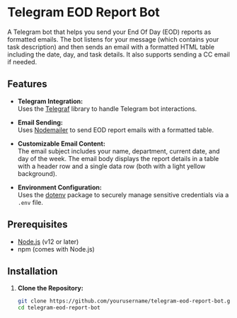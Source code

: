 # Telegram EOD Report Bot

A Telegram bot that helps you send your End Of Day (EOD) reports as formatted emails. The bot listens for your message (which contains your task description) and then sends an email with a formatted HTML table including the date, day, and task details. It also supports sending a CC email if needed.

## Features

- **Telegram Integration:**  
  Uses the [Telegraf](https://telegraf.js.org/) library to handle Telegram bot interactions.
  
- **Email Sending:**  
  Uses [Nodemailer](https://nodemailer.com/about/) to send EOD report emails with a formatted table.
  
- **Customizable Email Content:**  
  The email subject includes your name, department, current date, and day of the week. The email body displays the report details in a table with a header row and a single data row (both with a light yellow background).

- **Environment Configuration:**  
  Uses the [dotenv](https://www.npmjs.com/package/dotenv) package to securely manage sensitive credentials via a `.env` file.

## Prerequisites

- [Node.js](https://nodejs.org/) (v12 or later)
- npm (comes with Node.js)

## Installation

1. **Clone the Repository:**

   ```bash
   git clone https://github.com/yourusername/telegram-eod-report-bot.git
   cd telegram-eod-report-bot

